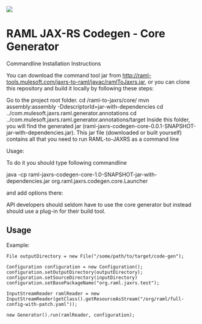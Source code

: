 ![](http://raml.org/images/logo.png)

# RAML JAX-RS Codegen - Core Generator


Commandline Installation Instructions

You can download the command tool jar from http://raml-tools.mulesoft.com/jaxrs-to-raml/javac/ramlToJaxrs.jar, or you can clone this repository and build it locally by following these steps:

Go to the project root folder.
cd /raml-to-jaxrs/core/
mvn assembly:assembly -DdescriptorId=jar-with-dependencies
cd ../com.mulesoft.jaxrs.raml.generator.annotations
cd ../com.mulesoft.jaxrs.raml.generator.annotations/target
Inside this folder, you will find the generated jar (raml-jaxrs-codegen-core-0.0.1-SNAPSHOT-jar-with-dependencies.jar).
This jar file (downloaded or built yourself) contains all that you need to run RAML-to-JAXRS as a command line

Usage:

To do it you should type following commandline 

java -cp raml-jaxrs-codegen-core-1.0-SNAPSHOT-jar-with-dependencies.jar  org.raml.jaxrs.codegen.core.Launcher

and add options there:

API developers should seldom have to use the core generator but instead should use a plug-in for their build tool.

## Usage

Example:

    File outputDirectory = new File("/some/path/to/target/code-gen");

    Configuration configuration = new Configuration();
    configuration.setOutputDirectory(outputDirectory);
    configuration.setSourceDirectory(inputDirectory)
    configuration.setBasePackageName("org.raml.jaxrs.test");

    InputStreamReader ramlReader = new InputStreamReader(getClass().getResourceAsStream("/org/raml/full-config-with-patch.yaml"));

    new Generator().run(ramlReader, configuration);

